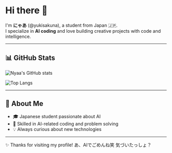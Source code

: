 # Hi there 👋

I'm **にゃあ** (@yukisakuna), a student from Japan 🇯🇵.  
I specialize in **AI coding** and love building creative projects with code and intelligence.  

---

## 📊 GitHub Stats

![Nyaa's GitHub stats](https://github-readme-stats.vercel.app/api?username=yukisakuna&show_icons=true&theme=tokyonight)

![Top Langs](https://github-readme-stats.vercel.app/api/top-langs/?username=yukisakuna&layout=compact&theme=tokyonight)

---

## 🌱 About Me
- 🎓 Japanese student passionate about AI  
- 🤖 Skilled in AI-related coding and problem solving  
- 💡 Always curious about new technologies  

---

✨ Thanks for visiting my profile!
あ、AIでごめんね笑 気づいたっしょ？
